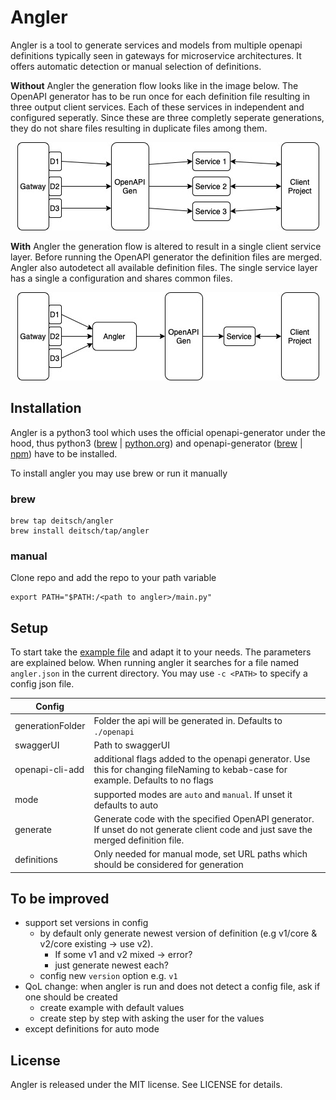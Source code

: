 # Angler
Angler is a tool to generate services and models from multiple openapi definitions typically seen in gateways for microservice architectures. It offers automatic detection or manual selection of definitions.

**Without** Angler the generation flow looks like in the image below. The OpenAPI generator has to be run once for each definition file resulting in three output client services.
Each of these services in independent and configured seperatly. Since these are three completly seperate generations, they do not share files resulting in duplicate files among them.
<p align="center">
    <img src="./images/genWithoutAngler.jpg">
</p>

**With** Angler the generation flow is altered to result in a single client service layer. Before running the OpenAPI generator the definition files are merged.
Angler also autodetect all available definition files. The single service layer has a single a configuration and shares common files.
<p align="center">
    <img src="./images/genWithAngler.jpg">
</p>


## Installation
Angler is a python3 tool which uses the official openapi-generator under the hood, thus python3 ([brew](https://formulae.brew.sh/formula/python@3.9) | [python.org](https://www.python.org/downloads/)) and openapi-generator ([brew](https://formulae.brew.sh/formula/openapi-generator) | [npm](https://openapi-generator.tech/docs/installation/)) have to be installed.

To install angler you may use brew or run it manually
### brew
```
brew tap deitsch/angler
brew install deitsch/tap/angler
```
### manual
Clone repo and add the repo to your path variable 
```
export PATH="$PATH:/<path to angler>/main.py"
```
## Setup
To start take the [example file](./example.angler.json) and adapt it to your needs. The parameters are explained below. When running angler it searches for a file named `angler.json` in the current directory. You may use `-c <PATH>` to specify a config json file.

| Config      |  |
| ----------- | ----------- |
| generationFolder  | Folder the api will be generated in. Defaults to `./openapi` |
| swaggerUI         | Path to swaggerUI |
| openapi-cli-add   | additional flags added to the openapi generator. Use this for changing fileNaming to kebab-case for example. Defaults to no flags |
| mode              | supported modes are `auto` and `manual`. If unset it defaults to auto |
| generate          | Generate code with the specified OpenAPI generator. If unset do not generate client code and just save the merged definition file. |
| definitions       | Only needed for manual mode, set URL paths which should be considered for generation |

## To be improved
* support set versions in config
    * by default only generate newest version of definition (e.g v1/core & v2/core existing -> use v2). 
        * If some v1 and v2 mixed -> error?
        * just generate newest each?
    * config new `version` option e.g. `v1`
* QoL change: when angler is run and does not detect a config file, ask if one should be created
    * create example with default values
    * create step by step with asking the user for the values
* except definitions for auto mode

## License

Angler is released under the MIT license. See LICENSE for details.
